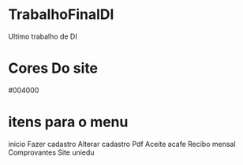 # TrabalhoFinalDI
Ultimo trabalho de DI

# Cores Do site

#004000

# itens para o menu

<i class="bi bi-house"></i> inicio
<i class="bi bi-pencil-square"></i> Fazer cadastro
<i class="bi bi-pencil-square"></i> Alterar cadastro
<i class="bi bi-file-earmark-pdf"></i>Pdf
<i class="bi bi-bookmark-check"></i> Aceite acafe
<i class="bi bi-card-checklist"></i> Recibo mensal
<i class="bi bi-card-checklist"></i> Comprovantes
<i class="bi bi-browser-chrome"></i> Site uniedu